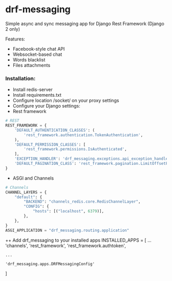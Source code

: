 # drf-messaging
Simple async and sync messaging app for Django Rest Framework (Django 2 only)

Features:
+ Facebook-style chat API
+ Websocket-based chat
+ Words blacklist
+ Files attachments

### Installation:
+ Install redis-server
+ Install requirements.txt
+ Configure location /socket/ on your proxy settings
+ Configure your Django settings:
 + Rest framework

```python
# REST
REST_FRAMEWORK = {
    'DEFAULT_AUTHENTICATION_CLASSES': (
        'rest_framework.authentication.TokenAuthentication',
    ),
    'DEFAULT_PERMISSION_CLASSES': [
        'rest_framework.permissions.IsAuthenticated',
    ],
    'EXCEPTION_HANDLER': 'drf_messaging.exceptions.api_exception_handler',
    'DEFAULT_PAGINATION_CLASS': 'rest_framework.pagination.LimitOffsetPagination'
}
```
 + ASGI and Channels

```python
# Channels
CHANNEL_LAYERS = {
    "default": {
        "BACKEND": "channels_redis.core.RedisChannelLayer",
        "CONFIG": {
            "hosts": [("localhost", 6379)],
        },
    },
}
ASGI_APPLICATION = "drf_messaging.routing.application"
```
++ Add drf_messaging to your installed apps
INSTALLED_APPS = [
	...
    'channels',
    'rest_framework',
    'rest_framework.authtoken',

	...
	
    'drf_messaging.apps.DRFMessagingConfig'
]